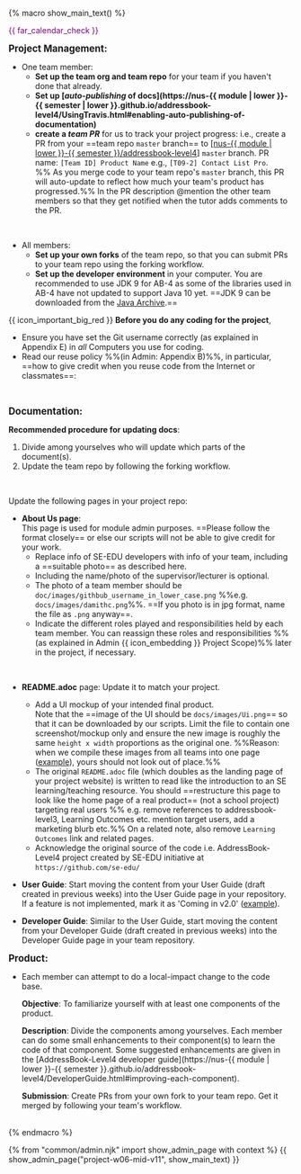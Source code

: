 {% macro show_main_text() %}
<div id="main">

<div id="title">

</div>
<div id="body">

<p class="lead" style="color: purple"><md>{{ far_calendar_check }} <include src="project-timeline.md#mid-v11-overview" inline /></md></p>

<div id="product">

**<big>Project Management:</big>**

* One team member:
  * **<trigger trigger="click" for="modal:v10-setuporg">Set up the team org</trigger> and <trigger trigger="click" for="modal:v10-setuprepo">team repo</trigger>** for your team if you haven't done that already.
  * **Set up [_auto-publishing_ of docs](https://nus-{{ module | lower }}-{{ semester | lower }}.github.io/addressbook-level4/UsingTravis.html#enabling-auto-publishing-of-documentation)**
  * **create a _team PR_** for us to track your project progress: i.e., create a PR from your ==team repo `master` branch== to [[nus-{{ module | lower }}-{{ semester }}/addressbook-level4]({{module_org}}/addressbook-level4)] `master` branch. PR name: `[Team ID] Product Name` e.g., `[T09-2] Contact List Pro`. %%&nbsp;As you merge code to your team repo's `master` branch, this PR will auto-update to reflect how much your team's product has progressed.%% In the PR description <tooltip content="use @githubUserName">@mention</tooltip> the other team members so that they get notified when the tutor adds comments to the PR.

<modal large title="Admin {{ icon_embedding }} Appendix E: Using GitHub Project Hosting → Organization Setup" id="modal:v10-setuporg">
  <include src="appendixE-gitHub.md#organization-setup"/>
</modal>
<modal large title="Admin {{ icon_embedding }} Appendix E: Using GitHub Project Hosting → Repo Setup" id="modal:v10-setuprepo">
  <include src="appendixE-gitHub.md#repo-setup"/>
</modal>

* All members:
  * **Set up your own forks** of the team repo, so that you can submit PRs to your team repo using the forking workflow.
  * **Set up the developer environment** in your computer. You are recommended to use JDK 9 for AB-4 as some of the libraries used in AB-4 have not updated to support Java 10 yet. ==JDK 9 can be downloaded from the [Java Archive](https://www.oracle.com/technetwork/java/javase/downloads/java-archive-javase9-3934878.html).==

<tip-box>

{{ icon_important_big_red }} **Before you do any coding for the project**,
  * Ensure you have <trigger trigger="click" for="modal:midv11-gitUsername">set the Git username correctly (as explained in Appendix E)</trigger> in _all_ Computers you use for coding.
  * Read <trigger trigger="click" for="modal:midv11-reusePolicy">our reuse policy %%(in Admin: Appendix B)%%</trigger>, in particular, ==how to give credit when you reuse code from the Internet or classmates==:

<modal large title="Admin {{ icon_embedding }} Appendix E → Setting Git Username to Match GitHub Username" id="modal:midv11-gitUsername">
  <include src="appendixE-gitHub.md#git-username"/>
</modal>

</tip-box>

</div>
<div id="documentation">

**<big>Documentation:</big>** 

<tip-box>

**Recommended procedure for updating docs**:

1. Divide among yourselves who will update which parts of the document(s).
1. Update the team repo by following the <trigger trigger="click" for="modal:v10-forkingworkflow">forking workflow</trigger>.

<modal large title="TextBook {{ icon_embedding }}" id="modal:v10-forkingworkflow">
  <include src="../book/revisionControl/forkingWorkflow/unit-inElsewhere-asFlat.md" boilerplate/>
</modal>

</tip-box>

<div class="indented">

  Update the following pages in your project repo:
</div> 
 
* **About Us page**:  
  This page is used for module admin purposes. ==Please follow the format closely== or else our scripts will not be able to give credit for your work.
  * Replace info of SE-EDU developers with info of your team, including a ==suitable photo== as described <trigger trigger="click" for="modal:mid-v12-photo">here</trigger>.  
  * Including the name/photo of the supervisor/lecturer is optional. 
  * The photo of a team member should be `doc/images/githbub_username_in_lower_case.png` %%e.g. `docs/images/damithc.png`%%. ==If you photo is in jpg format, name the file as `.png` anyway==.
  * Indicate the different roles played and responsibilities held by each team member. You can reassign these <trigger trigger="click" for="modal:midv11-rolesAndResponsibilities">roles and responsibilities %%(as explained in Admin {{ icon_embedding }} Project Scope)%%</trigger> later in the project, if necessary.

<modal large title="Admin {{ icon_embedding }} Choosing a profile photo" id="modal:mid-v12-photo">
  <include src="project-deliverables.md#profile-photo"/>
</modal>

<modal large title="Admin {{ icon_embedding }} Project Scope (extract): roles and responsibilities" id="modal:midv11-rolesAndResponsibilities">
  <include src="project-scope.md#roles"/>
</modal>

* **README.adoc** page: Update it to match your project. 
  * Add a UI mockup of your intended final product.   
    Note that the ==image of the UI should be `docs/images/Ui.png`== so that it can be downloaded by our scripts. Limit the file to contain one screenshot/mockup only and ensure the new image is roughly the same `height x width` proportions as the original one. %%Reason: when we compile these images from all teams into one page ([example](https://nus-cs2103-ay1819s1.github.io/cs2103-website/admin/projectList.html)), yours should not look out of place.%%
  * The original `README.adoc` file (which doubles as the landing page of your project website) is written to read like the introduction to an SE learning/teaching resource. You should ==restructure this page to look like the home page of a real product== (not a school project) targeting real users %%&nbsp;e.g. remove references to addressbook-level3, Learning Outcomes etc. mention target users, add a marketing blurb etc.%% On a related note, also remove `Learning Outcomes` link and related pages.
  * Acknowledge the original source of the code i.e. AddressBook-Level4 project created by SE-EDU initiative at `https://github.com/se-edu/`

* **User Guide**: Start moving the content from your User Guide (draft created in previous weeks) into the User Guide page in your repository. If a feature is not implemented, mark it as 'Coming in v2.0' ([example](https://se-edu.github.io/addressbook-level4/UserGuide.html#encrypting-data-files-code-coming-in-v2-0-code)).

* **Developer Guide**: Similar to the User Guide, start moving the content from your Developer Guide (draft created in previous weeks) into the Developer Guide page in your team repository.

**<big>Product:</big>**

* Each member can attempt to do a <tooltip content="a change impacting only one component">local-impact</tooltip> change to the code base.

  **Objective**: To familiarize yourself with at least one <tooltip content="components as stated in the [Developer Guide: Architecture]">components</tooltip> of the product.

  **Description**: Divide the components among yourselves. Each member can do some small enhancements to their component(s) to learn the code of that component. Some suggested enhancements are given in the [AddressBook-Level4 developer guide](https://nus-{{ module | lower }}-{{ semester }}.github.io/addressbook-level4/DeveloperGuide.html#improving-each-component).

  **Submission**: Create PRs from your own fork to your team repo. Get it merged by following your team's workflow.

<modal large title="Admin {{ icon_embedding }} Appendix B: Policies → Policy on Reuse" id="modal:midv11-reusePolicy">
  <include src="appendixB-policies.md#policy-reuse"/>
</modal>

</div>

</div>
</div>
{% endmacro %}

{% from "common/admin.njk" import show_admin_page with context %}
{{ show_admin_page("project-w06-mid-v11", show_main_text) }}